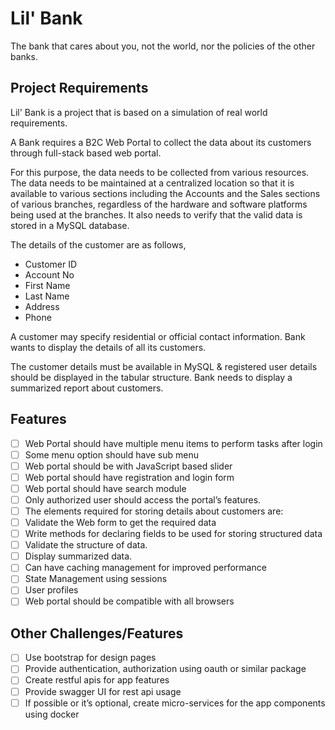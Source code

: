 # Lil' Bank
The bank that cares about you, not the world, nor the 
policies of the other banks.

## Project Requirements

Lil' Bank is a project that is based on a simulation
of real world requirements.

A Bank requires a B2C Web Portal to collect the data 
about its customers through full-stack based web portal.

For this purpose, the data needs to be collected from 
various resources. The data needs to be maintained at 
a centralized location so that it is available to various 
sections including the Accounts and the Sales sections of 
various branches, regardless of the hardware and software 
platforms being used at the branches. 
It also needs to verify that the valid data is stored in 
a MySQL database.

The details of the customer are as follows,
- Customer ID
- Account No
- First Name
- Last Name
- Address
- Phone

A customer may specify residential or official contact information.
Bank wants to display the details of all its customers. 

The customer details must be available in MySQL & registered 
user details should be displayed in the tabular structure. 
Bank needs to display a summarized report about customers. 

## Features
- [ ] Web Portal should have multiple menu items to perform tasks after login
- [ ] Some menu option should have sub menu 
- [ ] Web portal should be with JavaScript based slider 
- [ ] Web portal should have registration and login form
- [ ] Web portal should have search module 
- [ ] Only authorized user should access the portal’s features.
- [ ] The elements required for storing details about customers are:
- [ ] Validate the Web form to get the required data 
- [ ] Write methods for declaring fields to be used for storing structured data 
- [ ] Validate the structure of data.  
- [ ] Display summarized data. 
- [ ] Can have caching management for improved performance 
- [ ] State Management using sessions
- [ ] User profiles 
- [ ] Web portal should be compatible with all browsers 

## Other Challenges/Features

- [ ] Use bootstrap for design pages
- [ ] Provide authentication, authorization using oauth or similar package
- [ ] Create restful apis for app features
- [ ] Provide swagger UI for rest api usage
- [ ] If possible or it’s optional, create micro-services for the app components using docker